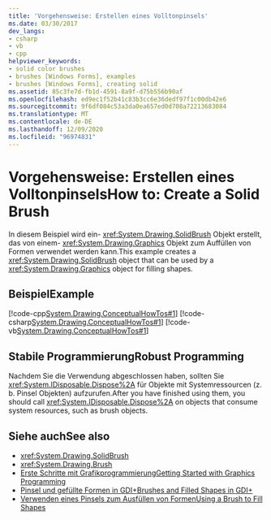 ```yaml
---
title: 'Vorgehensweise: Erstellen eines Volltonpinsels'
ms.date: 03/30/2017
dev_langs:
- csharp
- vb
- cpp
helpviewer_keywords:
- solid color brushes
- brushes [Windows Forms], examples
- brushes [Windows Forms], creating solid
ms.assetid: 85c3fe7d-fb1d-4591-8a9f-d75b556b90af
ms.openlocfilehash: ed9ec1f52b41c83b3cc6e36dedf97f1c00db42e6
ms.sourcegitcommit: 9f6df084c53a3da0ea657ed0d708a72213683084
ms.translationtype: MT
ms.contentlocale: de-DE
ms.lasthandoff: 12/09/2020
ms.locfileid: "96974831"
---
```

# <a name="how-to-create-a-solid-brush"></a><span data-ttu-id="fbf87-102">Vorgehensweise: Erstellen eines Volltonpinsels</span><span class="sxs-lookup"><span data-stu-id="fbf87-102">How to: Create a Solid Brush</span></span>
<span data-ttu-id="fbf87-103">In diesem Beispiel wird ein- <xref:System.Drawing.SolidBrush> Objekt erstellt, das von einem- <xref:System.Drawing.Graphics> Objekt zum Auffüllen von Formen verwendet werden kann.</span><span class="sxs-lookup"><span data-stu-id="fbf87-103">This example creates a <xref:System.Drawing.SolidBrush> object that can be used by a <xref:System.Drawing.Graphics> object for filling shapes.</span></span>  
  
## <a name="example"></a><span data-ttu-id="fbf87-104">Beispiel</span><span class="sxs-lookup"><span data-stu-id="fbf87-104">Example</span></span>  
 [!code-cpp[System.Drawing.ConceptualHowTos#1](~/samples/snippets/cpp/VS_Snippets_Winforms/System.Drawing.ConceptualHowTos/cpp/form1.cpp#1)]
 [!code-csharp[System.Drawing.ConceptualHowTos#1](~/samples/snippets/csharp/VS_Snippets_Winforms/System.Drawing.ConceptualHowTos/CS/form1.cs#1)]
 [!code-vb[System.Drawing.ConceptualHowTos#1](~/samples/snippets/visualbasic/VS_Snippets_Winforms/System.Drawing.ConceptualHowTos/VB/form1.vb#1)]  
  
## <a name="robust-programming"></a><span data-ttu-id="fbf87-105">Stabile Programmierung</span><span class="sxs-lookup"><span data-stu-id="fbf87-105">Robust Programming</span></span>  
 <span data-ttu-id="fbf87-106">Nachdem Sie die Verwendung abgeschlossen haben, sollten Sie <xref:System.IDisposable.Dispose%2A> für Objekte mit Systemressourcen (z. b. Pinsel Objekten) aufzurufen.</span><span class="sxs-lookup"><span data-stu-id="fbf87-106">After you have finished using them, you should call <xref:System.IDisposable.Dispose%2A> on objects that consume system resources, such as brush objects.</span></span>  
  
## <a name="see-also"></a><span data-ttu-id="fbf87-107">Siehe auch</span><span class="sxs-lookup"><span data-stu-id="fbf87-107">See also</span></span>

- <xref:System.Drawing.SolidBrush>
- <xref:System.Drawing.Brush>
- [<span data-ttu-id="fbf87-108">Erste Schritte mit Grafikprogrammierung</span><span class="sxs-lookup"><span data-stu-id="fbf87-108">Getting Started with Graphics Programming</span></span>](getting-started-with-graphics-programming.md)
- [<span data-ttu-id="fbf87-109">Pinsel und gefüllte Formen in GDI+</span><span class="sxs-lookup"><span data-stu-id="fbf87-109">Brushes and Filled Shapes in GDI+</span></span>](brushes-and-filled-shapes-in-gdi.md)
- [<span data-ttu-id="fbf87-110">Verwenden eines Pinsels zum Ausfüllen von Formen</span><span class="sxs-lookup"><span data-stu-id="fbf87-110">Using a Brush to Fill Shapes</span></span>](using-a-brush-to-fill-shapes.md)
